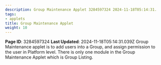 ```yaml
---
description: Group Maintenance Applet 3284597324 2024-11-18T05:14:31.
tags:
- applets
title: Group Maintenance Applet
weight: 10
---
```


**Page ID**: 3284597324
**Last Updated**: 2024-11-18T05:14:31.039Z
Group Maintenance applet is to add users into a Group, and assign permission to the user in Platform level. There is only one module in the Group Maintenance Applet which is Group Listing.